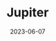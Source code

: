 ---
title: "Jupiter"
cc-type: planet
date: 2023-06-07
hashtag: "jupiter"
orbits:
  - Sun
subdivision-of:
  - Solar System
tags:
  - Planet
  - Solar System
---